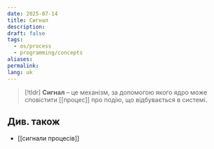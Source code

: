```yaml
---
date: 2025-07-14
title: Сигнал
description: 
draft: false
tags:
  - os/process
  - programming/concepts
aliases: 
permalink: 
lang: uk
---
```

> [!tldr]
> **Сигнал** – це механізм, за допомогою якого ядро може сповістити [[процес]] про подію, що відбувається в системі.

## Див. також

- [[сигнали процесів]]